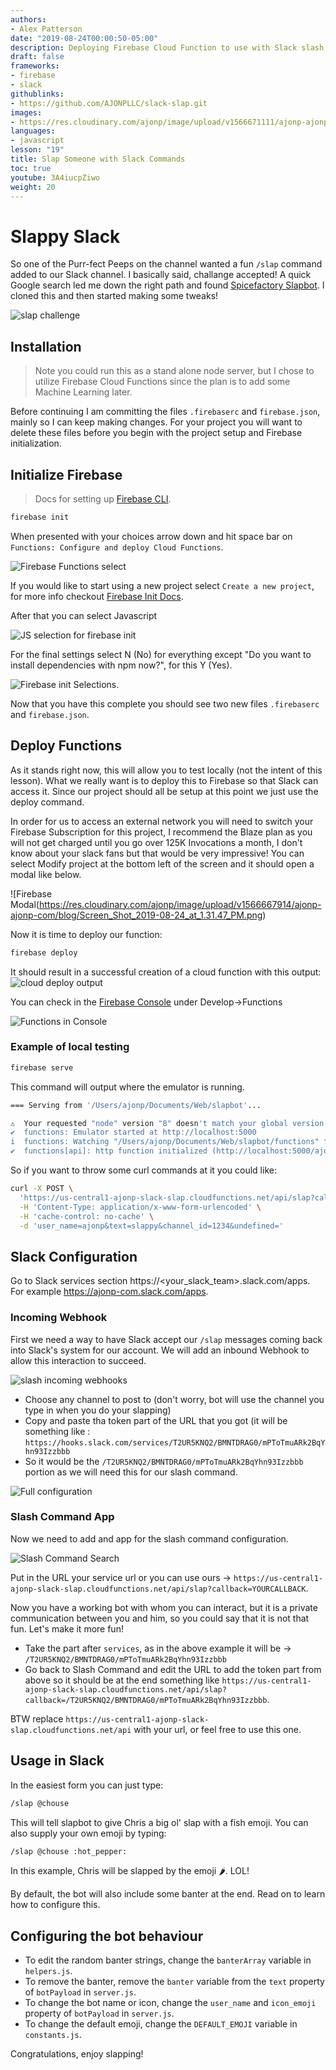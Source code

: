 ```yaml
---
authors:
- Alex Patterson
date: "2019-08-24T00:00:50-05:00"
description: Deploying Firebase Cloud Function to use with Slack slash commands. Sending someone a /slap!
draft: false
frameworks:
- firebase
- slack
githublinks:
- https://github.com/AJONPLLC/slack-slap.git
images:
- https://res.cloudinary.com/ajonp/image/upload/v1566671111/ajonp-ajonp-com/19-slack-slash-command-slap/Slack_Slash_Command_Slap.png
languages:
- javascript
lesson: "19"
title: Slap Someone with Slack Commands
toc: true
youtube: 3A4iucpZiwo
weight: 20
---
```


# Slappy Slack

So one of the Purr-fect Peeps on the channel wanted a fun `/slap` command added to our Slack channel. I basically said, challange accepted!
A quick Google search led me down the right path and found [Spicefactory Slapbot](https://spicefactory.co/blog/2015/12/09/slapbot-for-slack-good-old-slap-available-again/). I cloned this and then started making some tweaks!

![slap challenge](https://res.cloudinary.com/ajonp/image/upload/v1566663387/ajonp-ajonp-com/blog/Screen_Shot_2019-08-24_at_12.08.04_PM.png)

## Installation

> Note you could run this as a stand alone node server, but I chose to utilize Firebase Cloud Functions since the plan is to add some Machine Learning later.

Before continuing I am committing the files `.firebaserc` and `firebase.json`, mainly so I can keep making changes. For your project you will want to delete these files before you begin with the project setup and Firebase initialization.

## Initialize Firebase

> Docs for setting up [Firebase CLI](https://firebase.google.com/docs/cli).

```sh
firebase init
```

When presented with your choices arrow down and hit space bar on `Functions: Configure and deploy Cloud Functions`.

![Firebase Functions select](https://res.cloudinary.com/ajonp/image/upload/v1566664040/ajonp-ajonp-com/blog/Screen_Shot_2019-08-24_at_12.26.04_PM.png)

If you would like to start using a new project select `Create a new project`, for more info checkout [Firebase Init Docs](https://firebase.google.com/docs/cli).

After that you can select Javascript

![JS selection for firebase init](https://res.cloudinary.com/ajonp/image/upload/v1566664040/ajonp-ajonp-com/blog/Screen_Shot_2019-08-24_at_12.26.20_PM.png)

For the final settings select N (No) for everything except "Do you want to install dependencies with npm now?", for this Y (Yes).

![Firebase init Selections](https://res.cloudinary.com/ajonp/image/upload/v1566664040/ajonp-ajonp-com/blog/Screen_Shot_2019-08-24_at_12.27.07_PM.png).

Now that you have this complete you should see two new files `.firebaserc` and `firebase.json`.

## Deploy Functions

As it stands right now, this will allow you to test locally (not the intent of this lesson).
What we really want is to deploy this to Firebase so that Slack can access it. Since our project should all be setup at this point we just use the deploy command.

In order for us to access an external network you will need to switch your Firebase Subscription for this project, I recommend the Blaze plan as you will not get charged until you go over 125K Invocations a month, I don't know about your slack fans but that would be very impressive! You can select Modify project at the bottom left of the screen and it should open a modal like below.

![Firebase Modal(https://res.cloudinary.com/ajonp/image/upload/v1566667914/ajonp-ajonp-com/blog/Screen_Shot_2019-08-24_at_1.31.47_PM.png)

Now it is time to deploy our function:

```sh
firebase deploy
```

It should result in a successful creation of a cloud function with this output:
![cloud deploy output](https://res.cloudinary.com/ajonp/image/upload/v1566667465/ajonp-ajonp-com/blog/Screen_Shot_2019-08-24_at_1.24.11_PM.png)

You can check in the [Firebase Console](https://console.firebase.com/) under Develop->Functions

![Functions in Console](https://res.cloudinary.com/ajonp/image/upload/v1566667721/ajonp-ajonp-com/blog/Screen_Shot_2019-08-24_at_1.28.22_PM.png)

### Example of local testing

```sh
firebase serve
```

This command will output where the emulator is running.

```sh
=== Serving from '/Users/ajonp/Documents/Web/slapbot'...

⚠  Your requested "node" version "8" doesn't match your global version "10"
✔  functions: Emulator started at http://localhost:5000
i  functions: Watching "/Users/ajonp/Documents/Web/slapbot/functions" for Cloud Functions...
✔  functions[api]: http function initialized (http://localhost:5000/ajonp-slack-slap/us-central1/api).
```

So if you want to throw some curl commands at it you could like:

```sh
curl -X POST \
  'https://us-central1-ajonp-slack-slap.cloudfunctions.net/api/slap?callback=YOURCALLBACK' \
  -H 'Content-Type: application/x-www-form-urlencoded' \
  -H 'cache-control: no-cache' \
  -d 'user_name=ajonp&text=slappy&channel_id=1234&undefined='
```

## Slack Configuration

Go to Slack services section https://<your_slack_team>.slack.com/apps. For example https://ajonp-com.slack.com/apps.

### Incoming Webhook

First we need a way to have Slack accept our `/slap` messages coming back into Slack's system for our account. We will add an inbound Webhook to allow this interaction to succeed.

![slash incoming webhooks](https://res.cloudinary.com/ajonp/image/upload/v1566668484/ajonp-ajonp-com/blog/Screen_Shot_2019-08-24_at_1.37.36_PM.png)

- Choose any channel to post to (don't worry, bot will use the channel you type in when you do your slapping)
- Copy and paste tha token part of the URL that you got (it will be something like : `https://hooks.slack.com/services/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`
- So it would be the `/T2UR5KNQ2/BMNTDRAG0/mPToTmuARk2BqYhn93Izzbbb` portion as we will need this for our slash command.

![Full configuration](https://res.cloudinary.com/ajonp/image/upload/v1566668484/ajonp-ajonp-com/blog/Screen_Shot_2019-08-24_at_1.41.05_PM.png)

### Slash Command App

Now we need to add and app for the slash command configuration.

![Slash Command Search](https://res.cloudinary.com/ajonp/image/upload/v1566667140/ajonp-ajonp-com/blog/Screen_Shot_2019-08-24_at_12.49.28_PM.png)



Put in the URL your service url or you can use ours -> `https://us-central1-ajonp-slack-slap.cloudfunctions.net/api/slap?callback=YOURCALLBACK`.

Now you have a working bot with whom you can interact, but it is a private communication between you and him, so you could say that it is not that fun. Let's make it more fun!

- Take the part after `services`, as in the above example it will be -> `/T2UR5KNQ2/BMNTDRAG0/mPToTmuARk2BqYhn93Izzbbb`
- Go back to Slash Command and edit the URL to add the token part from above so it should be at the end something like `https://us-central1-ajonp-slack-slap.cloudfunctions.net/api/slap?callback=/T2UR5KNQ2/BMNTDRAG0/mPToTmuARk2BqYhn93Izzbbb`.

BTW replace `https://us-central1-ajonp-slack-slap.cloudfunctions.net/api` with your url, or feel free to use this one.

## Usage in Slack

In the easiest form you can just type:

```sh
/slap @chouse
```

This will tell slapbot to give Chris a big ol' slap with a fish emoji. You can also supply your own emoji by typing:

```sh
/slap @chouse :hot_pepper:
```

In this example, Chris will be slapped by the emoji 🌶. LOL!

By default, the bot will also include some banter at the end. Read on to learn how to configure this.

## Configuring the bot behaviour

- To edit the random banter strings, change the `banterArray` variable in `helpers.js`.
- To remove the banter, remove the `banter` variable from the `text` property of `botPayload` in `server.js`.
- To change the bot name or icon, change the `user_name` and `icon_emoji` property of `botPayload` in `server.js`.
- To change the default emoji, change the `DEFAULT_EMOJI` variable in `constants.js`.

Congratulations, enjoy slapping!

